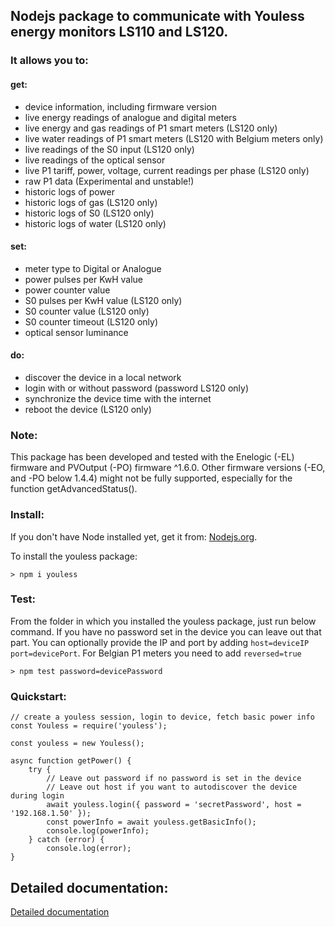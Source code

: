 ## Nodejs package to communicate with Youless energy monitors LS110 and LS120.

### It allows you to:

#### get:
* device information, including firmware version
* live energy readings of analogue and digital meters
* live energy and gas readings of P1 smart meters (LS120 only)
* live water readings of P1 smart meters (LS120 with Belgium meters only)
* live readings of the S0 input (LS120 only)
* live readings of the optical sensor
* live P1 tariff, power, voltage, current readings per phase (LS120 only)
* raw P1 data (Experimental and unstable!)
* historic logs of power
* historic logs of gas (LS120 only)
* historic logs of S0 (LS120 only)
* historic logs of water (LS120 only)


#### set:
* meter type to Digital or Analogue
* power pulses per KwH value
* power counter value
* S0 pulses per KwH value (LS120 only)
* S0 counter value (LS120 only)
* S0 counter timeout (LS120 only)
* optical sensor luminance


#### do:
* discover the device in a local network
* login with or without password (password LS120 only)
* synchronize the device time with the internet
* reboot the device (LS120 only)


### Note:
This package has been developed and tested with the Enelogic (-EL) firmware and PVOutput (-PO) firmware ^1.6.0.
Other firmware versions (-EO, and -PO below 1.4.4) might not be fully supported, especially for the function getAdvancedStatus().

### Install:
If you don't have Node installed yet, get it from: [Nodejs.org](https://nodejs.org "Nodejs website").

To install the youless package:
```
> npm i youless
```

### Test:
From the folder in which you installed the youless package, just run below command. If you have no password set in the device you can leave out that part. You can optionally provide the IP and port by adding `host=deviceIP port=devicePort`. For Belgian P1 meters you need to add `reversed=true`
```
> npm test password=devicePassword
```


### Quickstart:

```
// create a youless session, login to device, fetch basic power info
const Youless = require('youless');

const youless = new Youless();

async function getPower() {
	try {
		// Leave out password if no password is set in the device
		// Leave out host if you want to autodiscover the device during login
		await youless.login({ password = 'secretPassword', host = '192.168.1.50' });
		const powerInfo = await youless.getBasicInfo();
		console.log(powerInfo);
	} catch (error) {
		console.log(error);
}
```

## Detailed documentation:
[Detailed documentation](https://gruijter.github.io/youless.js/ "Youless.js documentation")

